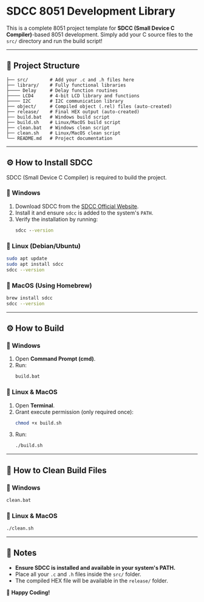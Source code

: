 # SDCC 8051 Development Library

This is a complete 8051 project template for **SDCC (Small Device C Compiler)**-based 8051 development. Simply add your C source files to the `src/` directory and run the build script!

---

## 📂 **Project Structure**
```
├── src/        # Add your .c and .h files here
├── library/    # Fully functional libraries
├──── Delay     # Delay function routines
├──── LCD4      # 4-bit LCD library and functions
├──── I2C       # I2C communication library
├── object/     # Compiled object (.rel) files (auto-created)
├── release/    # Final HEX output (auto-created)
├── build.bat   # Windows build script
├── build.sh    # Linux/MacOS build script
├── clean.bat   # Windows clean script
├── clean.sh    # Linux/MacOS clean script
└── README.md   # Project documentation
```

---

## ⚙️ **How to Install SDCC**
SDCC (Small Device C Compiler) is required to build the project.

### **🔹 Windows**
1. Download SDCC from the [SDCC Official Website](https://sourceforge.net/projects/sdcc/).
2. Install it and ensure `sdcc` is added to the system's `PATH`.
3. Verify the installation by running:
   ```cmd
   sdcc --version
   ```

### **🔹 Linux (Debian/Ubuntu)**
```bash
sudo apt update
sudo apt install sdcc
sdcc --version
```

### **🔹 MacOS (Using Homebrew)**
```bash
brew install sdcc
sdcc --version
```

---

## ⚙️ **How to Build**

### **🔹 Windows**
1. Open **Command Prompt (cmd)**.
2. Run:
   ```cmd
   build.bat
   ```

### **🔹 Linux & MacOS**
1. Open **Terminal**.
2. Grant execute permission (only required once):
   ```bash
   chmod +x build.sh
   ```
3. Run:
   ```bash
   ./build.sh
   ```

---

## 🧹 **How to Clean Build Files**

### **🔹 Windows**
```cmd
clean.bat
```

### **🔹 Linux & MacOS**
```bash
./clean.sh
```

---

## 📢 **Notes**
- **Ensure SDCC is installed and available in your system's PATH.**
- Place all your `.c` and `.h` files inside the `src/` folder.
- The compiled HEX file will be available in the `release/` folder.

🚀 **Happy Coding!**